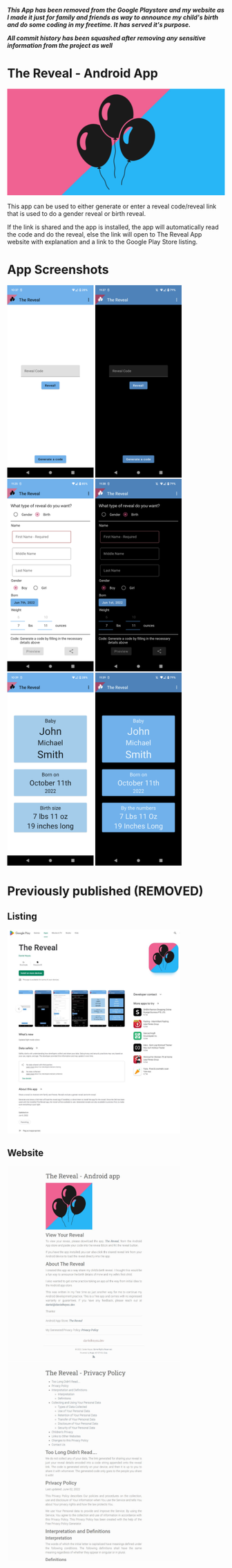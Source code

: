 ***This App has been removed from the Google Playstore and my website as I made it just for family and friends as way to announce my child's birth and do some coding in my freetime. It has served it's purpose.***

***All commit history has been squashed after removing any sensitive information from the project as well***

# The Reveal - Android App

<img src="storeassets/PlayStore_FeatureBackdrop.png" alt="The Reveal Banner"/>

This app can be used to either generate or enter a reveal code/reveal link that is used to do a gender reveal or birth reveal.

If the link is shared and the app is installed, the app will automatically read the code and do the reveal, else the link will open to The Reveal App website with explanation and a link to the Google Play Store listing.

# App Screenshots

<img src="storeassets/PlayStoreSS_Main.png" alt="The Reveal App Main Page" width="200"/>
<img src="storeassets/PlayStoreSS_Main_Dark.png" alt="The Reveal App Main Page Dark" width="200"/>  

<img src="storeassets/PlayStoreSS_Generate.png" alt="The Reveal App Generate Page" width="200"/>
<img src="storeassets/PlayStoreSS_Generate_Dark.png" alt="The Reveal App Generate Page Dark" width="200"/>  


<img src="storeassets/PlayStoreSS_Reveal.png" alt="The Reveal Reveal Page" width="200"/>
<img src="storeassets/PlayStoreSS_Reveal_Dark.png" alt="The Reveal Reveal Page Dark" width="200"/>  

# Previously published (REMOVED)

## Listing

<img src="screenshots/TheRevealPlayStoreListing.JPG" alt="The Reveal Store Listing" width="400"/>

## Website

<img src="screenshots/TheRevealWebsiteMain.JPG" alt="The Reveal Website Main Page" width="400"/>
<img src="screenshots/TheRevealWebsitePrivacyPolicy.JPG" alt="The Reveal Website Privacy Policy" width="400"/>
